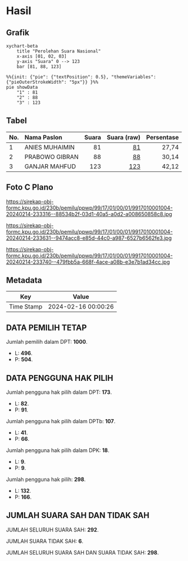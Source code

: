 # Hasil

## Grafik

```mermaid
xychart-beta
    title "Perolehan Suara Nasional"
    x-axis [01, 02, 03]
    y-axis "Suara" 0 --> 123
    bar [81, 88, 123]
```

```mermaid
%%{init: {"pie": {"textPosition": 0.5}, "themeVariables": {"pieOuterStrokeWidth": "5px"}} }%%
pie showData
    "1" : 81
    "2" : 88
    "3" : 123
```

## Tabel

| No. | Nama Paslon    | Suara | Suara (raw) | Persentase |
|:--- |:-------------- | -----:| -----------:| ----------:|
| 1   | ANIES MUHAIMIN | 81    | [81][p-1]   | 27,74      |
| 2   | PRABOWO GIBRAN | 88    | [88][p-2]   | 30,14      |
| 3   | GANJAR MAHFUD  | 123   | [123][p-3]  | 42,12      |


[p-1]: https://github.com/gigit-pemilu/pemilu-2024/blob/main/pilpres/hitung-suara/sub/99-luar-negeri/sub/17-berlin-jerman/sub/01-berlin-jerman/sub/0001-berlin-jerman/sub/004-tps-003/sub/paslon-1.txt
[p-2]: https://github.com/gigit-pemilu/pemilu-2024/blob/main/pilpres/hitung-suara/sub/99-luar-negeri/sub/17-berlin-jerman/sub/01-berlin-jerman/sub/0001-berlin-jerman/sub/004-tps-003/sub/paslon-2.txt
[p-3]: https://github.com/gigit-pemilu/pemilu-2024/blob/main/pilpres/hitung-suara/sub/99-luar-negeri/sub/17-berlin-jerman/sub/01-berlin-jerman/sub/0001-berlin-jerman/sub/004-tps-003/sub/paslon-3.txt

## Foto C Plano

https://sirekap-obj-formc.kpu.go.id/230b/pemilu/ppwp/99/17/01/00/01/9917010001004-20240214-233316--88534b2f-03d1-40a5-a0d2-a008650858c8.jpg

https://sirekap-obj-formc.kpu.go.id/230b/pemilu/ppwp/99/17/01/00/01/9917010001004-20240214-233631--9474acc8-e85d-44c0-a987-6527b6562fe3.jpg

https://sirekap-obj-formc.kpu.go.id/230b/pemilu/ppwp/99/17/01/00/01/9917010001004-20240214-233740--479fbb5a-668f-4ace-a08b-e3e7b1ad34cc.jpg


## Metadata

| Key        | Value               |
| ---------- | ------------------- |
| Time Stamp | 2024-02-16 00:00:26 |


## DATA PEMILIH TETAP

Jumlah pemilih dalam DPT: **1000**.
 * L: **496**.
 * P: **504**.

## DATA PENGGUNA HAK PILIH

Jumlah pengguna hak pilih dalam DPT: **173**.
 * L: **82**.
 * P: **91**.

Jumlah pengguna hak pilih dalam DPTb: **107**.
 * L: **41**.
 * P: **66**.

Jumlah pengguna hak pilih dalam DPK: **18**.
 * L: **9**.
 * P: **9**.

Jumlah pengguna hak pilih: **298**.
 * L: **132**.
 * P: **166**.

## JUMLAH SUARA SAH DAN TIDAK SAH

JUMLAH SELURUH SUARA SAH: **292**.

JUMLAH SUARA TIDAK SAH: **6**.

JUMLAH SELURUH SUARA SAH DAN SUARA TIDAK SAH: **298**.


